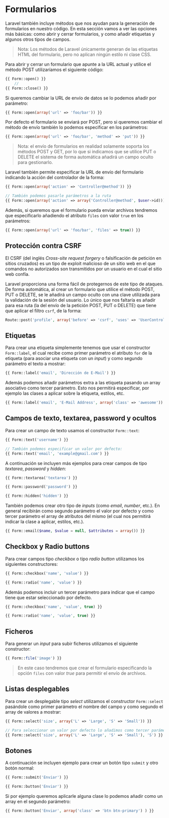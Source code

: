 <!-- ************************************************************************-->
# Formularios

Laravel también incluye métodos que nos ayudan para la generación de formularios en nuestro código. En esta sección vamos a ver las opciones más básicas: como abrir y cerrar formularios, y como añadir etiquetas y algunos otros tipos de campos.

> Nota: Los métodos de Laravel únicamente generan de las etiquetas HTML del formulario, pero no aplican ningún estilo ni clase CSS.

Para abrir y cerrar un formulario que apunte a la URL actual y utilice el método POST utilizaríamos el siguiente código:

```php
{{ Form::open() }}
    //
{{ Form::close() }}
```

Si queremos cambiar la URL de envío de datos se lo podemos añadir por parámetro:

```php
{{ Form::open(array('url' => 'foo/bar')) }}
```

Por defecto el formulario se enviará por POST, pero si queremos cambiar el método de envío también lo podemos especificar en los parámetros:

```php
{{ Form::open(array('url' => 'foo/bar', 'method' => 'put')) }}
```

> Nota: el envío de formularios en realidad solamente soporta los métodos POST y GET, por lo que si indicamos que se utilice PUT o DELETE el sistema de forma automática añadirá un campo oculto para gestionarlo.


Laravel también permite especificar la URL de envío del formulario indicando la acción del controlador de la forma:

```php
{{ Form::open(array('action' => 'Controller@method')) }}

// También podemos pasarle parámetros a la ruta
{{ Form::open(array('action' => array('Controller@method', $user->id))) }}
```

Además, si queremos que el formulario pueda enviar archivos tendremos que especificarlo añadiendo el atributo `files` con valor `true` en los parámetros:

```php
{{ Form::open(array('url' => 'foo/bar', 'files' => true)) }}
```


## Protección contra CSRF

El CSRF (del inglés _Cross-site request forgery_ o falsificación de petición en sitios cruzados) es un tipo de exploit malicioso de un sitio web en el que comandos no autorizados son transmitidos por un usuario en el cual el sitio web confía.

Laravel proporciona una forma fácil de protegernos de este tipo de ataques. De forma automática, al crear un formulario que utilice el método POST, PUT o DELETE, se le añadirá un campo oculto con una clave utilizada para la validación de la sesión del usuario. Lo único que nos faltaría es añadir para esa ruta (la del envío de la petición POST, PUT o DELETE) que tiene que aplicar el filtro `csrf`, de la forma:

```php
Route::post('profile', array('before' => 'csrf', 'uses' => 'UserController@postProfile'));
```


<!-- *********************************** -->
## Etiquetas

Para crear una etiqueta simplemente tenemos que usar el constructor `Form::label`, el cual recibe como primer parámetro el atributo `for` de la etiqueta (para asociar una etiqueta con un _input_) y como segundo parámetro el texto a mostrar:

```php
{{ Form::label('email', 'Dirección de E-Mail') }}
```

Además podemos añadir parámetros extra a las etiqueta pasando un array asociativo como tercer parámetro. Esto nos permitirá especificar, por ejemplo las clases a aplicar sobre la etiqueta, estilos, etc.

```php
{{ Form::label('email', 'E-Mail Address', array('class' => 'awesome')) }}
```




<!-- *********************************** -->
## Campos de texto, textarea, password y ocultos

Para crear un campo de texto usamos el constructor `Form::text`:

```php
{{ Form::text('username') }}

// También podemos especificar un valor por defecto:
{{ Form::text('email', 'example@gmail.com') }}
```

A continuación se incluyen más ejemplos para crear campos de tipo _textarea_, _password_ y _hidden_:

```php
{{ Form::textarea('textarea') }}

{{ Form::password('password') }}

{{ Form::hidden('hidden') }}
```

También podemos crear otro tipo de _inputs_ (como _email_, _number_, etc.). En general recibirán como segundo parámetro el valor por defecto y como tercer parámetro el array de atributos del mismo (el cual nos permitirá indicar la clase a aplicar, estilos, etc.).

```php
{{ Form::email($name, $value = null, $attributes = array()) }}
```



<!-- *********************************** -->
## Checkbox y Radio buttons

Para crear campos tipo _checkbox_ o tipo _radio button_ utilizamos los siguientes constructores:

```php
{{ Form::checkbox('name', 'value') }}

{{ Form::radio('name', 'value') }}
```

Además podemos incluir un tercer parámetro para indicar que el campo tiene que estar seleccionado por defecto.

```php
{{ Form::checkbox('name', 'value', true) }}

{{ Form::radio('name', 'value', true) }}
```



<!-- *********************************** -->
## Ficheros

Para generar un _input_ para subir ficheros utilizamos el siguiente constructor:

```php
{{ Form::file('image') }}
```
> En este caso tendremos que crear el formulario especificando la opción `files` con valor _true_ para permitir el envío de archivos.




<!-- *********************************** -->
## Listas desplegables

Para crear un desplegable tipo _select_ utilizamos el constructor `Form::select` pasándole como primer parámetro el nombre del campo y como segundo el array de valores a mostrar:

```php
{{ Form::select('size', array('L' => 'Large', 'S' => 'Small')) }}

// Para seleccionar un valor por defecto lo añadimos como tercer parámetro:
{{ Form::select('size', array('L' => 'Large', 'S' => 'Small'), 'S') }}
```



<!-- *********************************** -->
## Botones

A continuación se incluyen ejemplo para crear un botón tipo `submit` y otro botón normal:

```php
{{ Form::submit('Enviar') }}

{{ Form::button('Enviar') }}
```

Si por ejemplo queremos aplicarle alguna clase lo podemos añadir como un array en el segundo parámetro:

```php
{{ Form::button('Enviar', array('class' => 'btn btn-primary') ) }}
```








<!-- ************************************************************************-->
<!-- TODO
# Unión entre formulario y modelo de datos

Laravel incluye una forma muy sencilla de rellenar de datos un formulario que está basado en un modelo, simplemente tendremos que abrir el formulario utilizando el método `Form::model` en lugar de `Form::open`, pasándole como primer parámetro una instancia del modelo. Por ejemplo:

```php
{{ Form::model($user, array('action' => array('Controller@method', $user->id))) }}
```

El resto de parámetro de este método son exactamente iguales a los que utilizaríamos con `Form::open`.

Al utilizar este método, todos los campos del formulario cuyo nombre coincida con los del modelo serán rellenados con los datos del campo correspondiente que se ha pasado por parámetro. Pero no solo eso, sino que si se produce un error y se envía al usuario otra vez al formulario (con la opción de `withInput`), entonces el formulario automáticamente cogerá los valores que escribió (o modificó) el usuario y los pondrá (dándoles precedencia sobre los valores que ya estaban en el modelo).


> Nota: Para cerrar el formulario tenemos que seguir usando el mismo método que antes: `Form::close`
-->




